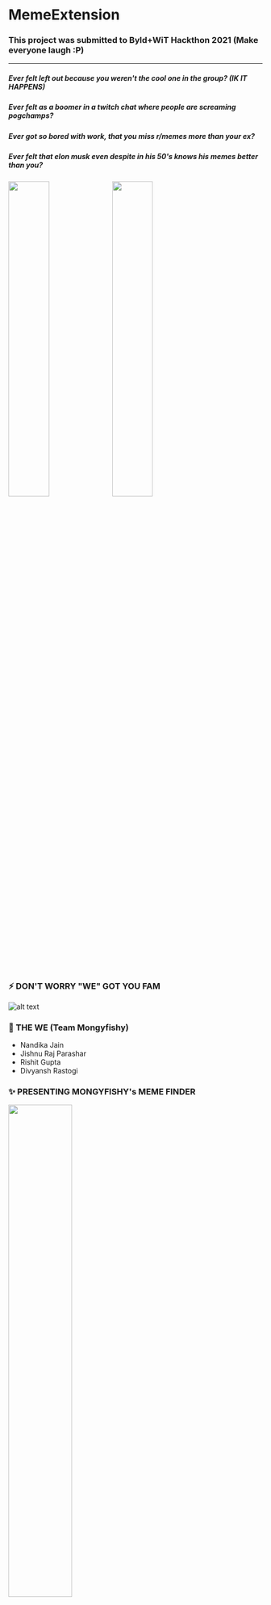 # MemeExtension
### This project was submitted to Byld+WiT Hackthon 2021 (Make everyone laugh :P)

---

##### Ever felt left out because you weren't the cool one in the group? (IK IT HAPPENS)
##### Ever felt as a boomer in a twitch chat where people are screaming pogchamps?
##### Ever got so bored with work, that you miss r/memes more than your ex?
##### Ever felt that elon musk even despite in his 50's knows his memes better than you?

<p float = "left">
<img src = "https://cdn.mos.cms.futurecdn.net/XNCfPgVypHmrinCDR4v9Z4.jpg" width = "40%">
<img src = "https://fandomwire.com/wp-content/uploads/2020/06/2-3-2-1152x648.jpg" width = "40%">
 </p>

### ⚡ DON'T WORRY "WE" GOT YOU FAM
![alt text](https://media.tenor.com/images/95811dce5fcb5a809378f5566f42ca12/tenor.gif)

### 💪 THE WE (Team Mongyfishy)
- Nandika Jain
- Jishnu Raj Parashar
- Rishit Gupta
- Divyansh Rastogi

### ✨ PRESENTING MONGYFISHY's MEME FINDER
<img src="https://i.ibb.co/swFG4VC/logo.png" width = "50%">

## 🚀 How TO RUN

## To Run Backend Services
- Open shell and navigate to: `MemeExtension / services`
- Run `pip3 install -r requirements.txt` &nbsp; (In case requirements are not installed / also can be done on a virtual env)
- Run `python3 main.py`

## To Run Extension

- Install npm (in case you haven't)
- Open shell and navigate to: `MemeExtension / meme-extension`
- Run ` npm install` 
- Run `npm i webpack -g` and `npm i webpack-cli -g`
- Run `webpack` or `npm run build`
- To install in Chrome
  * Head over to `chrome://extensions`
      Toggle "Developer mode" on.
      1. Click Load unpacked.
      2. Upload the dist folder to chrome.
